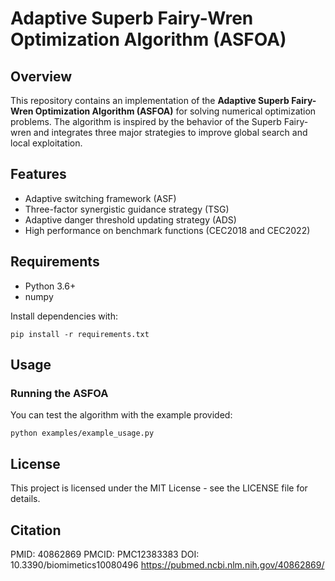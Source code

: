 # Adaptive Superb Fairy-Wren Optimization Algorithm (ASFOA)

## Overview
This repository contains an implementation of the **Adaptive Superb Fairy-Wren Optimization Algorithm (ASFOA)** for solving numerical optimization problems. The algorithm is inspired by the behavior of the Superb Fairy-wren and integrates three major strategies to improve global search and local exploitation.

## Features
- Adaptive switching framework (ASF)
- Three-factor synergistic guidance strategy (TSG)
- Adaptive danger threshold updating strategy (ADS)
- High performance on benchmark functions (CEC2018 and CEC2022)

## Requirements
- Python 3.6+
- numpy

Install dependencies with:

```
pip install -r requirements.txt
```

## Usage

### Running the ASFOA
You can test the algorithm with the example provided:

```
python examples/example_usage.py
```

## License
This project is licensed under the MIT License - see the LICENSE file for details.

## Citation
PMID: 40862869 PMCID: PMC12383383 DOI: 10.3390/biomimetics10080496
https://pubmed.ncbi.nlm.nih.gov/40862869/
